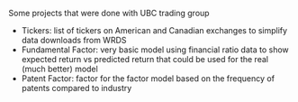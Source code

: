 Some projects that were done with UBC trading group

- Tickers: list of tickers on American and Canadian exchanges to simplify data downloads from WRDS
- Fundamental Factor: very basic model using financial ratio data to show expected return vs predicted return that could be used for the real (much better) model
- Patent Factor: factor for the factor model based on the frequency of patents compared to industry
